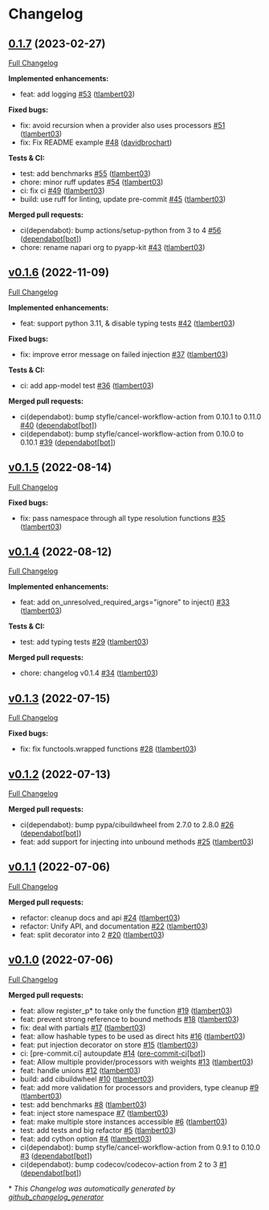 # Changelog

## [0.1.7](https://github.com/pyapp-kit/in-n-out/tree/0.1.7) (2023-02-27)

[Full Changelog](https://github.com/pyapp-kit/in-n-out/compare/v0.1.6...0.1.7)

**Implemented enhancements:**

- feat: add logging [\#53](https://github.com/pyapp-kit/in-n-out/pull/53) ([tlambert03](https://github.com/tlambert03))

**Fixed bugs:**

- fix: avoid recursion when a provider also uses processors [\#51](https://github.com/pyapp-kit/in-n-out/pull/51) ([tlambert03](https://github.com/tlambert03))
- fix: Fix README example [\#48](https://github.com/pyapp-kit/in-n-out/pull/48) ([davidbrochart](https://github.com/davidbrochart))

**Tests & CI:**

- test: add benchmarks [\#55](https://github.com/pyapp-kit/in-n-out/pull/55) ([tlambert03](https://github.com/tlambert03))
- chore: minor ruff updates [\#54](https://github.com/pyapp-kit/in-n-out/pull/54) ([tlambert03](https://github.com/tlambert03))
- ci: fix ci [\#49](https://github.com/pyapp-kit/in-n-out/pull/49) ([tlambert03](https://github.com/tlambert03))
- build: use ruff for linting, update pre-commit [\#45](https://github.com/pyapp-kit/in-n-out/pull/45) ([tlambert03](https://github.com/tlambert03))

**Merged pull requests:**

- ci\(dependabot\): bump actions/setup-python from 3 to 4 [\#56](https://github.com/pyapp-kit/in-n-out/pull/56) ([dependabot[bot]](https://github.com/apps/dependabot))
- chore: rename napari org to pyapp-kit [\#43](https://github.com/pyapp-kit/in-n-out/pull/43) ([tlambert03](https://github.com/tlambert03))

## [v0.1.6](https://github.com/pyapp-kit/in-n-out/tree/v0.1.6) (2022-11-09)

[Full Changelog](https://github.com/pyapp-kit/in-n-out/compare/v0.1.5...v0.1.6)

**Implemented enhancements:**

- feat: support python 3.11,  & disable typing tests [\#42](https://github.com/pyapp-kit/in-n-out/pull/42) ([tlambert03](https://github.com/tlambert03))

**Fixed bugs:**

- fix: improve error message on failed injection [\#37](https://github.com/pyapp-kit/in-n-out/pull/37) ([tlambert03](https://github.com/tlambert03))

**Tests & CI:**

- ci: add app-model test [\#36](https://github.com/pyapp-kit/in-n-out/pull/36) ([tlambert03](https://github.com/tlambert03))

**Merged pull requests:**

- ci\(dependabot\): bump styfle/cancel-workflow-action from 0.10.1 to 0.11.0 [\#40](https://github.com/pyapp-kit/in-n-out/pull/40) ([dependabot[bot]](https://github.com/apps/dependabot))
- ci\(dependabot\): bump styfle/cancel-workflow-action from 0.10.0 to 0.10.1 [\#39](https://github.com/pyapp-kit/in-n-out/pull/39) ([dependabot[bot]](https://github.com/apps/dependabot))

## [v0.1.5](https://github.com/pyapp-kit/in-n-out/tree/v0.1.5) (2022-08-14)

[Full Changelog](https://github.com/pyapp-kit/in-n-out/compare/v0.1.4...v0.1.5)

**Fixed bugs:**

- fix: pass namespace through all type resolution functions [\#35](https://github.com/pyapp-kit/in-n-out/pull/35) ([tlambert03](https://github.com/tlambert03))

## [v0.1.4](https://github.com/pyapp-kit/in-n-out/tree/v0.1.4) (2022-08-12)

[Full Changelog](https://github.com/pyapp-kit/in-n-out/compare/v0.1.3...v0.1.4)

**Implemented enhancements:**

- feat: add on\_unresolved\_required\_args="ignore" to inject\(\) [\#33](https://github.com/pyapp-kit/in-n-out/pull/33) ([tlambert03](https://github.com/tlambert03))

**Tests & CI:**

- test: add typing tests [\#29](https://github.com/pyapp-kit/in-n-out/pull/29) ([tlambert03](https://github.com/tlambert03))

**Merged pull requests:**

- chore: changelog v0.1.4 [\#34](https://github.com/pyapp-kit/in-n-out/pull/34) ([tlambert03](https://github.com/tlambert03))

## [v0.1.3](https://github.com/pyapp-kit/in-n-out/tree/v0.1.3) (2022-07-15)

[Full Changelog](https://github.com/pyapp-kit/in-n-out/compare/v0.1.2...v0.1.3)

**Fixed bugs:**

- fix: fix functools.wrapped functions [\#28](https://github.com/pyapp-kit/in-n-out/pull/28) ([tlambert03](https://github.com/tlambert03))

## [v0.1.2](https://github.com/pyapp-kit/in-n-out/tree/v0.1.2) (2022-07-13)

[Full Changelog](https://github.com/pyapp-kit/in-n-out/compare/v0.1.1...v0.1.2)

**Merged pull requests:**

- ci\(dependabot\): bump pypa/cibuildwheel from 2.7.0 to 2.8.0 [\#26](https://github.com/pyapp-kit/in-n-out/pull/26) ([dependabot[bot]](https://github.com/apps/dependabot))
- feat: add support for injecting into unbound methods [\#25](https://github.com/pyapp-kit/in-n-out/pull/25) ([tlambert03](https://github.com/tlambert03))

## [v0.1.1](https://github.com/pyapp-kit/in-n-out/tree/v0.1.1) (2022-07-06)

[Full Changelog](https://github.com/pyapp-kit/in-n-out/compare/v0.1.0...v0.1.1)

**Merged pull requests:**

- refactor: cleanup docs and api [\#24](https://github.com/pyapp-kit/in-n-out/pull/24) ([tlambert03](https://github.com/tlambert03))
- refactor: Unify API, and documentation [\#22](https://github.com/pyapp-kit/in-n-out/pull/22) ([tlambert03](https://github.com/tlambert03))
- feat: split decorator into 2 [\#20](https://github.com/pyapp-kit/in-n-out/pull/20) ([tlambert03](https://github.com/tlambert03))

## [v0.1.0](https://github.com/pyapp-kit/in-n-out/tree/v0.1.0) (2022-07-06)

[Full Changelog](https://github.com/pyapp-kit/in-n-out/compare/78b545996ae08fae199e8c81295cdedb24b86fe1...v0.1.0)

**Merged pull requests:**

- feat: allow register\_p\* to take only the function [\#19](https://github.com/pyapp-kit/in-n-out/pull/19) ([tlambert03](https://github.com/tlambert03))
- feat: prevent strong reference to bound methods [\#18](https://github.com/pyapp-kit/in-n-out/pull/18) ([tlambert03](https://github.com/tlambert03))
- fix: deal with partials [\#17](https://github.com/pyapp-kit/in-n-out/pull/17) ([tlambert03](https://github.com/tlambert03))
- feat: allow hashable types to be used as direct hits [\#16](https://github.com/pyapp-kit/in-n-out/pull/16) ([tlambert03](https://github.com/tlambert03))
- feat: put injection decorator on store [\#15](https://github.com/pyapp-kit/in-n-out/pull/15) ([tlambert03](https://github.com/tlambert03))
- ci: \[pre-commit.ci\] autoupdate [\#14](https://github.com/pyapp-kit/in-n-out/pull/14) ([pre-commit-ci[bot]](https://github.com/apps/pre-commit-ci))
- feat: Allow multiple provider/processors with weights [\#13](https://github.com/pyapp-kit/in-n-out/pull/13) ([tlambert03](https://github.com/tlambert03))
- feat: handle unions [\#12](https://github.com/pyapp-kit/in-n-out/pull/12) ([tlambert03](https://github.com/tlambert03))
- build: add cibuildwheel [\#10](https://github.com/pyapp-kit/in-n-out/pull/10) ([tlambert03](https://github.com/tlambert03))
- feat: add more validation for processors and providers, type cleanup [\#9](https://github.com/pyapp-kit/in-n-out/pull/9) ([tlambert03](https://github.com/tlambert03))
- test: add benchmarks [\#8](https://github.com/pyapp-kit/in-n-out/pull/8) ([tlambert03](https://github.com/tlambert03))
- feat: inject store namespace [\#7](https://github.com/pyapp-kit/in-n-out/pull/7) ([tlambert03](https://github.com/tlambert03))
- feat: make multiple store instances accessible [\#6](https://github.com/pyapp-kit/in-n-out/pull/6) ([tlambert03](https://github.com/tlambert03))
- test: add tests and big refactor [\#5](https://github.com/pyapp-kit/in-n-out/pull/5) ([tlambert03](https://github.com/tlambert03))
- feat: add cython option [\#4](https://github.com/pyapp-kit/in-n-out/pull/4) ([tlambert03](https://github.com/tlambert03))
- ci\(dependabot\): bump styfle/cancel-workflow-action from 0.9.1 to 0.10.0 [\#3](https://github.com/pyapp-kit/in-n-out/pull/3) ([dependabot[bot]](https://github.com/apps/dependabot))
- ci\(dependabot\): bump codecov/codecov-action from 2 to 3 [\#1](https://github.com/pyapp-kit/in-n-out/pull/1) ([dependabot[bot]](https://github.com/apps/dependabot))



\* *This Changelog was automatically generated by [github_changelog_generator](https://github.com/github-changelog-generator/github-changelog-generator)*
